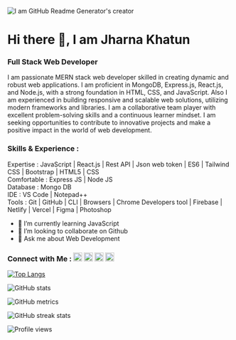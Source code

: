 ![I am GitHub Readme Generator's creator](https://i.ibb.co/1JcKCp7/jharnagithubprofile.png)
# Hi there 👋, I am Jharna Khatun
### Full Stack Web Developer


I am passionate MERN stack web developer skilled in creating dynamic and robust web applications. I am proficient in MongoDB, Express.js, React.js, and Node.js, with a strong foundation in HTML, CSS, and JavaScript. Also I am experienced in building responsive and scalable web solutions, utilizing modern frameworks and libraries. I am a collaborative team player with excellent problem-solving skills and a continuous learner mindset. I am seeking opportunities to contribute to innovative projects and make a positive impact in the world of web development.

### Skills & Experience : </br>
Expertise : JavaScript | React.js | Rest API | Json web token | ES6 | Tailwind CSS |
Bootstrap | HTML5 | CSS </br>
Comfortable : Express JS | Node JS </br>
Database : Mongo DB </br>
IDE : VS Code | Notepad++ </br>
Tools : Git | GitHub | CLI | Browsers | Chrome Developers tool | Firebase | Netlify | Vercel |
Figma | Photoshop

- 🌱 I’m currently learning JavaScript 
- 👯 I’m looking to collaborate on Github 
- 💬 Ask me about Web Development 

### Connect with Me : [<img src='https://cdn.jsdelivr.net/npm/simple-icons@3.0.1/icons/github.svg' alt='github' height='20'>](https://github.com/jharnakhatun2)  [<img src='https://cdn.jsdelivr.net/npm/simple-icons@3.0.1/icons/linkedin.svg' alt='linkedin' height='20'>](https://www.linkedin.com/in/jharna-khatun2/)  [<img src='https://cdn.jsdelivr.net/npm/simple-icons@3.0.1/icons/facebook.svg' alt='facebook' height='20'>](https://www.facebook.com/jharnakhatun2)  [<img src='https://cdn.jsdelivr.net/npm/simple-icons@3.0.1/icons/icloud.svg' alt='website' height='20'>](https://jharna-khatun-portfolio.netlify.app/)  

[![Top Langs](https://github-readme-stats.vercel.app/api/top-langs/?username=jharnakhatun2)](https://github.com/anuraghazra/github-readme-stats)

![GitHub stats](https://github-readme-stats.vercel.app/api?username=jharnakhatun2&show_icons=true)  

![GitHub metrics](https://metrics.lecoq.io/jharnakhatun2)  

![GitHub streak stats](https://streak-stats.demolab.com/?user=jharnakhatun2)  

![Profile views](https://gpvc.arturio.dev/jharnakhatun2)  
